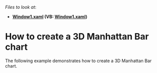 <!-- default file list -->
*Files to look at*:

* **[Window1.xaml](./CS/Window1.xaml) (VB: [Window1.xaml](./VB/Window1.xaml))**
<!-- default file list end -->
# How to create a 3D Manhattan Bar chart


<p>The following example demonstrates how to create a 3D Manhattan Bar chart.</p>

<br/>


